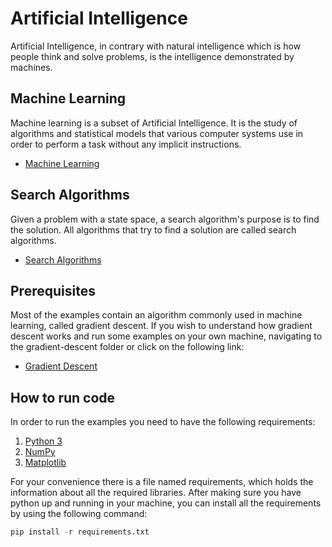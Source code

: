 # Artificial Intelligence

Artificial Intelligence, in contrary with natural intelligence which is how people think and solve problems, is the intelligence demonstrated by machines.

## Machine Learning

Machine learning is a subset of Artificial Intelligence. It is the study of algorithms and statistical models that various computer systems use in order to perform a task without any implicit instructions.

* [Machine Learning](https://github.com/sotostzam/artificial-intelligence/tree/master/machine-learning)

## Search Algorithms

Given a problem with a state space, a search algorithm's purpose is to find the solution. All algorithms that try to find a solution are called search algorithms.

* [Search Algorithms](https://github.com/sotostzam/artificial-intelligence/tree/master/search-algorithms)

## Prerequisites

Most of the examples contain an algorithm commonly used in machine learning, called gradient descent. If you wish to understand how gradient descent works and run some examples on your own machine, navigating to the gradient-descent folder or click on the following link:

* [Gradient Descent](https://github.com/sotostzam/artificial-intelligence/tree/master/gradient-descent)

## How to run code

In order to run the examples you need to have the following requirements:

1) [Python 3](https://www.python.org/downloads/)
2) [NumPy](http://www.numpy.org/)
3) [Matplotlib](http://matplotlib.org/)

For your convenience there is a file named requirements, which holds the information about all the required libraries. After making sure you have python up and running in your machine, you can install all the requirements by using the following command:

```Python
pip install -r requirements.txt
```
